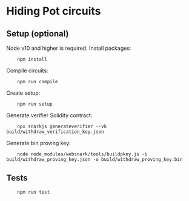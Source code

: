 # Hiding Pot circuits

## Setup (optional)
Node v10 and higher is required. Install packages:
``` 
    npm install
```

Compile circuits:
```
    npm run compile
```

Create setup:
``` 
    npm run setup
```

Generate verifier Solidity contract:
```
    npx snarkjs generateverifier --vk build/withdraw_verification_key.json
```

Generate bin proving key:
```
    node node_modules/websnark/tools/buildpkey.js -i build/withdraw_proving_key.json -o build/withdraw_proving_key.bin
```


## Tests
```
    npm run test
```